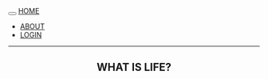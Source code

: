 <!DOCTYPE html>
<html lang="en">
<head>
  <title>happylife.com</title>
  <link rel="stylesheet" href="https://maxcdn.bootstrapcdn.com/bootstrap/4.5.2/css/bootstrap.min.css">
<nav class="navbar navbar-expand-lg navbar-dark bg-dark"style="">
  <div class="container-fluid">
    <button class="navbar-toggler" type="button" data-bs-toggle="collapse" data-bs-target="#navbarTogglerDemo03" aria-controls="navbarTogglerDemo03" aria-expanded="false" aria-label="Toggle navigation">
      <span class="navbar-toggler-icon"></span>
    </button>
    <a class="navbar-brand" href="#">HOME</a>
    <div class="collapse navbar-collapse" id="navbarTogglerDemo03">
      <ul class="navbar-nav me-auto mb-2 mb-lg-0">
        <li class="nav-item">
          <a class="nav-link active" aria-current="page" href="#">ABOUT</a>
        </li>
        <li class="nav-item">
          <a class="nav-link" href="#">LOGIN</a>
        </li>
      </ul>
    </div>
  </div>
</nav><hr style="color: red;">
<h2 style="color:solid red;text-align: center;">WHAT IS LIFE?<h2>
</head>



</body>
</html>
